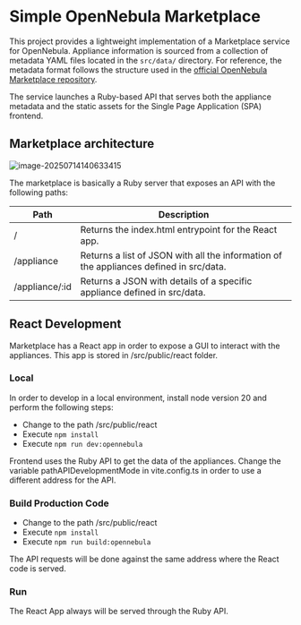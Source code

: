 # Simple OpenNebula Marketplace

This project provides a lightweight implementation of a Marketplace service for OpenNebula. Appliance information is sourced from a collection of metadata YAML files located in the `src/data/` directory. For reference, the metadata format follows the structure used in the [official OpenNebula Marketplace repository](https://github.com/OpenNebula/marketplace).

The service launches a Ruby-based API that serves both the appliance metadata and the static assets for the Single Page Application (SPA) frontend.

## Marketplace architecture

![image-20250714140633415](/home/david/.config/Typora/typora-user-images/image-20250714140633415.png)

The marketplace is basically a Ruby server that exposes an API with the following paths:

| Path           | Description                                                  |
| -------------- | ------------------------------------------------------------ |
| /              | Returns the index.html entrypoint for the React app.         |
| /appliance     | Returns a list of JSON with all the information of the appliances defined in src/data. |
| /appliance/:id | Returns a JSON with details of a specific appliance defined in src/data. |

## React Development

Marketplace has a React app in order to expose a GUI to interact with the appliances. This app is stored in /src/public/react folder.

### Local

In order to develop in a local environment, install node version 20 and perform the following steps:
- Change to the path /src/public/react
- Execute `npm install`
- Execute `npm run dev:opennebula`

Frontend uses the Ruby API to get the data of the appliances. Change the variable pathAPIDevelopmentMode in vite.config.ts in order to use a different address for the API.

### Build Production Code

- Change to the path /src/public/react
- Execute `npm install`
- Execute `npm run build:opennebula`

The API requests will be done against the same address where the React code is served.

### Run

The React App always will be served through the Ruby API.

